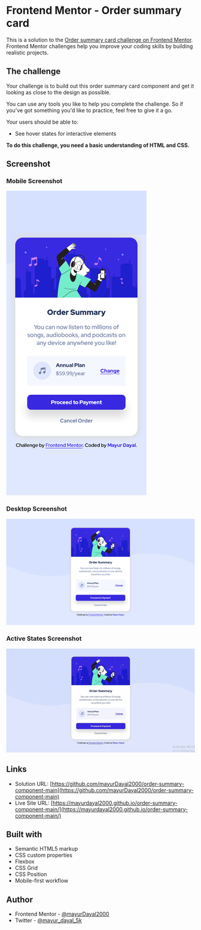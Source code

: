 # Frontend Mentor - Order summary card

This is a solution to the [Order summary card challenge on Frontend Mentor](https://www.frontendmentor.io/challenges/order-summary-component-QlPmajDUj). Frontend Mentor challenges help you improve your coding skills by building realistic projects. 

## The challenge

Your challenge is to build out this order summary card component and get it looking as close to the design as possible.

You can use any tools you like to help you complete the challenge. So if you've got something you'd like to practice, feel free to give it a go.

Your users should be able to:

- See hover states for interactive elements

**To do this challenge, you need a basic understanding of HTML and CSS.**

## Screenshot

### Mobile Screenshot 
![mobile screenshot](./images/mobile.png)

### Desktop Screenshot 
![desktop screenshot](./images/desktop.png)

### Active States Screenshot 
<img src="./images/active.gif" alt="active state">

## Links

- Solution URL: [https://github.com/mayurDayal2000/order-summary-component-main](https://github.com/mayurDayal2000/order-summary-component-main)
- Live Site URL: [https://mayurdayal2000.github.io/order-summary-component-main/](https://mayurdayal2000.github.io/order-summary-component-main/)

## Built with

- Semantic HTML5 markup
- CSS custom properties
- Flexbox
- CSS Grid
- CSS Position
- Mobile-first workflow

## Author

- Frontend Mentor - [@mayurDayal2000](https://www.frontendmentor.io/profile/mayurDayal2000)
- Twitter - [@mayur_dayal_5k](https://twitter.com/mayur_dayal_5k)